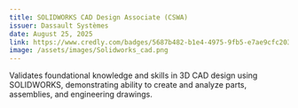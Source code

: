 ```yaml
---
title: SOLIDWORKS CAD Design Associate (CSWA)
issuer: Dassault Systèmes
date: August 25, 2025
link: https://www.credly.com/badges/5687b482-b1e4-4975-9fb5-e7ae9cfc203c/public_url](https://cv.virtualtester.com/qr/?b=SLDWRKS&i=C-6Y7QCMFHKX
image: /assets/images/Solidworks_cad.png
---
```

Validates foundational knowledge and skills in 3D CAD design using SOLIDWORKS, demonstrating ability to create and analyze parts, assemblies, and engineering drawings.
